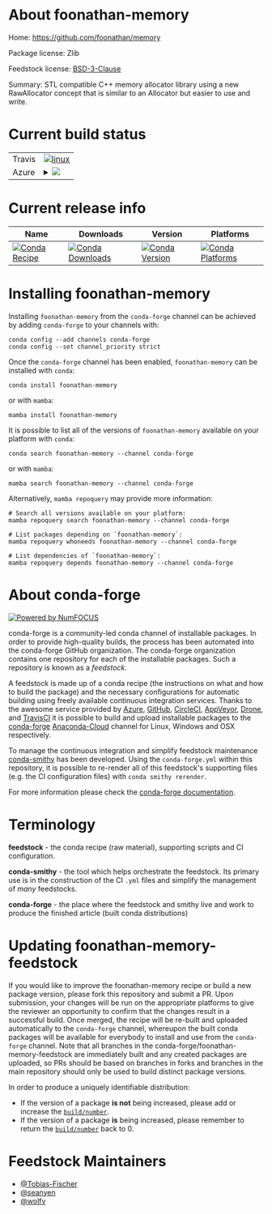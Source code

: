 About foonathan-memory
======================

Home: https://github.com/foonathan/memory

Package license: Zlib

Feedstock license: [BSD-3-Clause](https://github.com/conda-forge/foonathan-memory-feedstock/blob/main/LICENSE.txt)

Summary: STL compatible C++ memory allocator library using a new RawAllocator concept that is similar
to an Allocator but easier to use and write.


Current build status
====================


<table><tr>
    <td>Travis</td>
    <td>
      <a href="https://app.travis-ci.com/conda-forge/foonathan-memory-feedstock">
        <img alt="linux" src="https://img.shields.io/travis/com/conda-forge/foonathan-memory-feedstock/main.svg?label=Linux">
      </a>
    </td>
  </tr>
    
  <tr>
    <td>Azure</td>
    <td>
      <details>
        <summary>
          <a href="https://dev.azure.com/conda-forge/feedstock-builds/_build/latest?definitionId=8440&branchName=main">
            <img src="https://dev.azure.com/conda-forge/feedstock-builds/_apis/build/status/foonathan-memory-feedstock?branchName=main">
          </a>
        </summary>
        <table>
          <thead><tr><th>Variant</th><th>Status</th></tr></thead>
          <tbody><tr>
              <td>linux_64</td>
              <td>
                <a href="https://dev.azure.com/conda-forge/feedstock-builds/_build/latest?definitionId=8440&branchName=main">
                  <img src="https://dev.azure.com/conda-forge/feedstock-builds/_apis/build/status/foonathan-memory-feedstock?branchName=main&jobName=linux&configuration=linux_64_" alt="variant">
                </a>
              </td>
            </tr><tr>
              <td>linux_aarch64</td>
              <td>
                <a href="https://dev.azure.com/conda-forge/feedstock-builds/_build/latest?definitionId=8440&branchName=main">
                  <img src="https://dev.azure.com/conda-forge/feedstock-builds/_apis/build/status/foonathan-memory-feedstock?branchName=main&jobName=linux&configuration=linux_aarch64_" alt="variant">
                </a>
              </td>
            </tr><tr>
              <td>linux_ppc64le</td>
              <td>
                <a href="https://dev.azure.com/conda-forge/feedstock-builds/_build/latest?definitionId=8440&branchName=main">
                  <img src="https://dev.azure.com/conda-forge/feedstock-builds/_apis/build/status/foonathan-memory-feedstock?branchName=main&jobName=linux&configuration=linux_ppc64le_" alt="variant">
                </a>
              </td>
            </tr><tr>
              <td>osx_64</td>
              <td>
                <a href="https://dev.azure.com/conda-forge/feedstock-builds/_build/latest?definitionId=8440&branchName=main">
                  <img src="https://dev.azure.com/conda-forge/feedstock-builds/_apis/build/status/foonathan-memory-feedstock?branchName=main&jobName=osx&configuration=osx_64_" alt="variant">
                </a>
              </td>
            </tr><tr>
              <td>osx_arm64</td>
              <td>
                <a href="https://dev.azure.com/conda-forge/feedstock-builds/_build/latest?definitionId=8440&branchName=main">
                  <img src="https://dev.azure.com/conda-forge/feedstock-builds/_apis/build/status/foonathan-memory-feedstock?branchName=main&jobName=osx&configuration=osx_arm64_" alt="variant">
                </a>
              </td>
            </tr><tr>
              <td>win_64</td>
              <td>
                <a href="https://dev.azure.com/conda-forge/feedstock-builds/_build/latest?definitionId=8440&branchName=main">
                  <img src="https://dev.azure.com/conda-forge/feedstock-builds/_apis/build/status/foonathan-memory-feedstock?branchName=main&jobName=win&configuration=win_64_" alt="variant">
                </a>
              </td>
            </tr>
          </tbody>
        </table>
      </details>
    </td>
  </tr>
</table>

Current release info
====================

| Name | Downloads | Version | Platforms |
| --- | --- | --- | --- |
| [![Conda Recipe](https://img.shields.io/badge/recipe-foonathan--memory-green.svg)](https://anaconda.org/conda-forge/foonathan-memory) | [![Conda Downloads](https://img.shields.io/conda/dn/conda-forge/foonathan-memory.svg)](https://anaconda.org/conda-forge/foonathan-memory) | [![Conda Version](https://img.shields.io/conda/vn/conda-forge/foonathan-memory.svg)](https://anaconda.org/conda-forge/foonathan-memory) | [![Conda Platforms](https://img.shields.io/conda/pn/conda-forge/foonathan-memory.svg)](https://anaconda.org/conda-forge/foonathan-memory) |

Installing foonathan-memory
===========================

Installing `foonathan-memory` from the `conda-forge` channel can be achieved by adding `conda-forge` to your channels with:

```
conda config --add channels conda-forge
conda config --set channel_priority strict
```

Once the `conda-forge` channel has been enabled, `foonathan-memory` can be installed with `conda`:

```
conda install foonathan-memory
```

or with `mamba`:

```
mamba install foonathan-memory
```

It is possible to list all of the versions of `foonathan-memory` available on your platform with `conda`:

```
conda search foonathan-memory --channel conda-forge
```

or with `mamba`:

```
mamba search foonathan-memory --channel conda-forge
```

Alternatively, `mamba repoquery` may provide more information:

```
# Search all versions available on your platform:
mamba repoquery search foonathan-memory --channel conda-forge

# List packages depending on `foonathan-memory`:
mamba repoquery whoneeds foonathan-memory --channel conda-forge

# List dependencies of `foonathan-memory`:
mamba repoquery depends foonathan-memory --channel conda-forge
```


About conda-forge
=================

[![Powered by
NumFOCUS](https://img.shields.io/badge/powered%20by-NumFOCUS-orange.svg?style=flat&colorA=E1523D&colorB=007D8A)](https://numfocus.org)

conda-forge is a community-led conda channel of installable packages.
In order to provide high-quality builds, the process has been automated into the
conda-forge GitHub organization. The conda-forge organization contains one repository
for each of the installable packages. Such a repository is known as a *feedstock*.

A feedstock is made up of a conda recipe (the instructions on what and how to build
the package) and the necessary configurations for automatic building using freely
available continuous integration services. Thanks to the awesome service provided by
[Azure](https://azure.microsoft.com/en-us/services/devops/), [GitHub](https://github.com/),
[CircleCI](https://circleci.com/), [AppVeyor](https://www.appveyor.com/),
[Drone](https://cloud.drone.io/welcome), and [TravisCI](https://travis-ci.com/)
it is possible to build and upload installable packages to the
[conda-forge](https://anaconda.org/conda-forge) [Anaconda-Cloud](https://anaconda.org/)
channel for Linux, Windows and OSX respectively.

To manage the continuous integration and simplify feedstock maintenance
[conda-smithy](https://github.com/conda-forge/conda-smithy) has been developed.
Using the ``conda-forge.yml`` within this repository, it is possible to re-render all of
this feedstock's supporting files (e.g. the CI configuration files) with ``conda smithy rerender``.

For more information please check the [conda-forge documentation](https://conda-forge.org/docs/).

Terminology
===========

**feedstock** - the conda recipe (raw material), supporting scripts and CI configuration.

**conda-smithy** - the tool which helps orchestrate the feedstock.
                   Its primary use is in the construction of the CI ``.yml`` files
                   and simplify the management of *many* feedstocks.

**conda-forge** - the place where the feedstock and smithy live and work to
                  produce the finished article (built conda distributions)


Updating foonathan-memory-feedstock
===================================

If you would like to improve the foonathan-memory recipe or build a new
package version, please fork this repository and submit a PR. Upon submission,
your changes will be run on the appropriate platforms to give the reviewer an
opportunity to confirm that the changes result in a successful build. Once
merged, the recipe will be re-built and uploaded automatically to the
`conda-forge` channel, whereupon the built conda packages will be available for
everybody to install and use from the `conda-forge` channel.
Note that all branches in the conda-forge/foonathan-memory-feedstock are
immediately built and any created packages are uploaded, so PRs should be based
on branches in forks and branches in the main repository should only be used to
build distinct package versions.

In order to produce a uniquely identifiable distribution:
 * If the version of a package **is not** being increased, please add or increase
   the [``build/number``](https://docs.conda.io/projects/conda-build/en/latest/resources/define-metadata.html#build-number-and-string).
 * If the version of a package **is** being increased, please remember to return
   the [``build/number``](https://docs.conda.io/projects/conda-build/en/latest/resources/define-metadata.html#build-number-and-string)
   back to 0.

Feedstock Maintainers
=====================

* [@Tobias-Fischer](https://github.com/Tobias-Fischer/)
* [@seanyen](https://github.com/seanyen/)
* [@wolfv](https://github.com/wolfv/)

